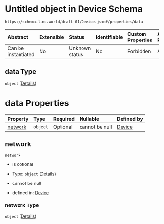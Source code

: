 # Untitled object in Device Schema

```txt
https://schema.linc.world/draft-01/Device.json#/properties/data
```



| Abstract            | Extensible | Status         | Identifiable | Custom Properties | Additional Properties | Access Restrictions | Defined In                                         |
| :------------------ | :--------- | :------------- | :----------- | :---------------- | :-------------------- | :------------------ | :------------------------------------------------- |
| Can be instantiated | No         | Unknown status | No           | Forbidden         | Allowed               | none                | [Device.json*](Device.json "open original schema") |

## data Type

`object` ([Details](device-properties-data.md))

# data Properties

| Property            | Type     | Required | Nullable       | Defined by                                                                                                                                  |
| :------------------ | :------- | :------- | :------------- | :------------------------------------------------------------------------------------------------------------------------------------------ |
| [network](#network) | `object` | Optional | cannot be null | [Device](device-properties-data-properties-network.md "https://schema.linc.world/draft-01/Device.json#/properties/data/properties/network") |

## network



`network`

*   is optional

*   Type: `object` ([Details](device-properties-data-properties-network.md))

*   cannot be null

*   defined in: [Device](device-properties-data-properties-network.md "https://schema.linc.world/draft-01/Device.json#/properties/data/properties/network")

### network Type

`object` ([Details](device-properties-data-properties-network.md))
